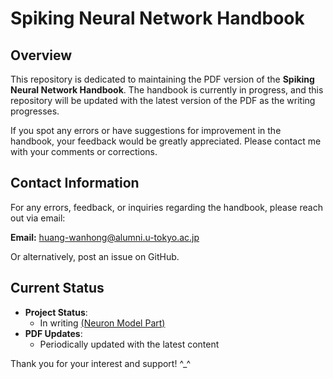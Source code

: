 # Spiking Neural Network Handbook

## Overview

This repository is dedicated to maintaining the PDF version of the **Spiking Neural Network Handbook**. The handbook is currently in progress, and this repository will be updated with the latest version of the PDF as the writing progresses.



If you spot any errors or have suggestions for improvement in the handbook, your feedback would be greatly appreciated. Please contact me with your comments or corrections.



## Contact Information

For any errors, feedback, or inquiries regarding the handbook, please reach out via email:

**Email:** huang-wanhong@alumni.u-tokyo.ac.jp

Or alternatively, post an issue on GitHub.



## Current Status

- **Project Status**: 
  - In writing <u>(Neuron Model Part)</u>
- **PDF Updates**: 
  - Periodically updated with the latest content



Thank you for your interest and support! ^_^